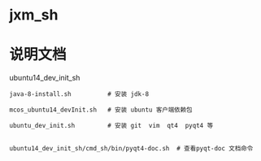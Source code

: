 # jxm_sh



# 说明文档


 ubuntu14_dev_init_sh

    java-8-install.sh          # 安装 jdk-8

    mcos_ubuntu14_devInit.sh   # 安装 ubuntu 客户端依赖包 

    ubuntu_dev_init.sh         # 安装 git  vim  qt4  pyqt4 等 


    ubuntu14_dev_init_sh/cmd_sh/bin/pyqt4-doc.sh  # 查看pyqt-doc 文档命令
